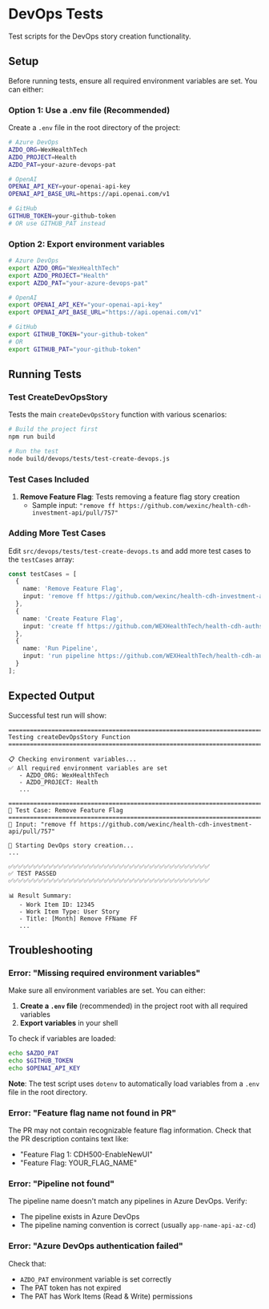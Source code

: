 # DevOps Tests

Test scripts for the DevOps story creation functionality.

## Setup

Before running tests, ensure all required environment variables are set. You can either:

### Option 1: Use a .env file (Recommended)

Create a `.env` file in the root directory of the project:

```bash
# Azure DevOps
AZDO_ORG=WexHealthTech
AZDO_PROJECT=Health
AZDO_PAT=your-azure-devops-pat

# OpenAI
OPENAI_API_KEY=your-openai-api-key
OPENAI_API_BASE_URL=https://api.openai.com/v1

# GitHub
GITHUB_TOKEN=your-github-token
# OR use GITHUB_PAT instead
```

### Option 2: Export environment variables

```bash
# Azure DevOps
export AZDO_ORG="WexHealthTech"
export AZDO_PROJECT="Health"
export AZDO_PAT="your-azure-devops-pat"

# OpenAI
export OPENAI_API_KEY="your-openai-api-key"
export OPENAI_API_BASE_URL="https://api.openai.com/v1"

# GitHub
export GITHUB_TOKEN="your-github-token"
# OR
export GITHUB_PAT="your-github-token"
```

## Running Tests

### Test CreateDevOpsStory

Tests the main `createDevOpsStory` function with various scenarios:

```bash
# Build the project first
npm run build

# Run the test
node build/devops/tests/test-create-devops.js
```

### Test Cases Included

1. **Remove Feature Flag**: Tests removing a feature flag story creation
   - Sample input: `"remove ff https://github.com/wexinc/health-cdh-investment-api/pull/757"`

### Adding More Test Cases

Edit `src/devops/tests/test-create-devops.ts` and add more test cases to the `testCases` array:

```typescript
const testCases = [
  {
    name: 'Remove Feature Flag',
    input: 'remove ff https://github.com/wexinc/health-cdh-investment-api/pull/757'
  },
  {
    name: 'Create Feature Flag',
    input: 'create ff https://github.com/WEXHealthTech/health-cdh-authservice/pull/123'
  },
  {
    name: 'Run Pipeline',
    input: 'run pipeline https://github.com/WEXHealthTech/health-cdh-authservice/pull/789'
  }
];
```

## Expected Output

Successful test run will show:

```
================================================================================
Testing createDevOpsStory Function
================================================================================

📋 Checking environment variables...
✅ All required environment variables are set
   - AZDO_ORG: WexHealthTech
   - AZDO_PROJECT: Health
   ...

================================================================================
🧪 Test Case: Remove Feature Flag
================================================================================
📝 Input: "remove ff https://github.com/wexinc/health-cdh-investment-api/pull/757"

🚀 Starting DevOps story creation...
...

✅✅✅✅✅✅✅✅✅✅✅✅✅✅✅✅✅✅✅✅✅✅✅✅✅✅✅✅✅✅✅✅✅✅✅✅✅✅✅✅
✅ TEST PASSED
✅✅✅✅✅✅✅✅✅✅✅✅✅✅✅✅✅✅✅✅✅✅✅✅✅✅✅✅✅✅✅✅✅✅✅✅✅✅✅✅

📊 Result Summary:
   - Work Item ID: 12345
   - Work Item Type: User Story
   - Title: [Month] Remove FFName FF
   ...
```

## Troubleshooting

### Error: "Missing required environment variables"

Make sure all environment variables are set. You can either:

1. **Create a `.env` file** (recommended) in the project root with all required variables
2. **Export variables** in your shell

To check if variables are loaded:

```bash
echo $AZDO_PAT
echo $GITHUB_TOKEN
echo $OPENAI_API_KEY
```

**Note**: The test script uses `dotenv` to automatically load variables from a `.env` file in the root directory.

### Error: "Feature flag name not found in PR"

The PR may not contain recognizable feature flag information. Check that the PR description contains text like:
- "Feature Flag 1: CDH500-EnableNewUI"
- "Feature Flag: YOUR_FLAG_NAME"

### Error: "Pipeline not found"

The pipeline name doesn't match any pipelines in Azure DevOps. Verify:
- The pipeline exists in Azure DevOps
- The pipeline naming convention is correct (usually `app-name-api-az-cd`)

### Error: "Azure DevOps authentication failed"

Check that:
- `AZDO_PAT` environment variable is set correctly
- The PAT token has not expired
- The PAT has Work Items (Read & Write) permissions


